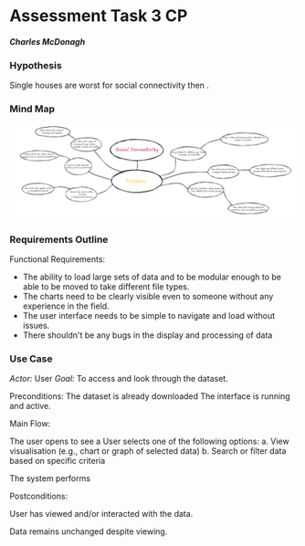 # Assessment Task 3 CP

#### *Charles McDonagh*

### Hypothesis

Single houses are worst for social connectivity then .

### Mind Map

![Mindmap](./images/mindmapp.png)

### Requirements Outline

Functional Requirements:

- The ability to load large sets of data and to be modular enough to be able to be moved to take different file types.
- The charts need to be clearly visible even to someone without any experience in the field.
- The user interface needs to be simple to navigate and load without issues.
- There shouldn't be any bugs in the display and processing of data

### Use Case
*Actor:* User
*Goal:* To access and look through the dataset.

Preconditions:
The dataset is already downloaded
The interface is running and active.

Main Flow:

The user opens to see a 
User selects one of the following options:
a. View visualisation (e.g., chart or graph of selected data)
b. Search or filter data based on specific criteria

The system performs 

Postconditions:

User has viewed and/or interacted with the data.

Data remains unchanged despite viewing.

